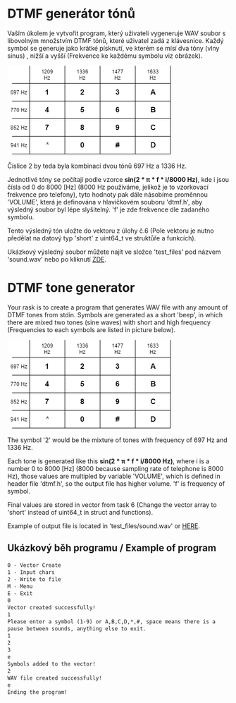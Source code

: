 # DTMF generátor tónů #

Vaším úkolem je vytvořit program, který uživateli vygeneruje WAV soubor s libovolným množstvím DTMF tónů, které uživatel zadá z klávesnice. 
Každý symbol se generuje jako krátké písknutí, ve kterém se mísí dva tóny (vlny sinus) , nižší a vyšší (Frekvence ke každému symbolu viz obrázek).

![dtmf_keypad](doc/dtmf.png)

Číslice 2 by teda byla kombinací dvou tónů 697 Hz a 1336 Hz.

Jednotlivé tóny se počítají podle vzorce **sin(2 * π * f * i/8000 Hz)**, kde i jsou čísla od 0 do 8000 [Hz] (8000 Hz používáme, jelikož je to vzorkovací frekvence pro telefony), tyto hodnoty 
pak dále násobíme proměnnou 'VOLUME', která je definována v hlavičkovém souboru 'dtmf.h', aby výsledný soubor byl lépe slyšitelný. 'f' je zde frekvence dle zadaného symbolu.

Tento výsledný tón uložte do vektoru z úlohy č.6 (Pole vektoru je nutno předělat na datový typ 'short' z uint64_t ve struktůře a funkcích). 

Ukázkový výsledný soubor můžete najít ve složce 'test_files' pod názvem 'sound.wav' nebo po kliknutí [ZDE](test_files/sound.wav).

# DTMF tone generator #

Your rask is to create a program that generates WAV file with any amount of DTMF tones from stdin. Symbols are generated as a short 'beep', in which there are mixed two tones (sine waves) with
short and high frequency (Frequencies to each symbols are listed in picture below).

![dtmf_keypad](doc/dtmf.png)

The symbol '2' would be the mixture of tones with frequency of 697 Hz and 1336 Hz.

Each tone is generated like this **sin(2 * π * f * i/8000 Hz)**, where i is a number 0 to 8000 [Hz] (8000 because sampling rate of telephone is 8000 Hz),
those values are multipled by variable 'VOLUME', which is defined in header file 'dtmf.h', so the output file has higher volume. 'f' is frequency of symbol.

Final values are stored in vector from task 6 (Change the vector array to 'short' instead of uint64_t in struct and functions).

Example of output file is located in 'test_files/sound.wav' or [HERE](test_files/sound.wav).

## Ukázkový běh programu / Example of program ##
```
0 - Vector Create
1 - Input chars
2 - Write to file
M - Menu
E - Exit
0
Vector created successfully!
1
Please enter a symbol (1-9) or A,B,C,D,*,#, space means there is a pause between sounds, anything else to exit.
1
2
3
e
Symbols added to the vector!
2
WAV file created successfully!
e
Ending the program!
```